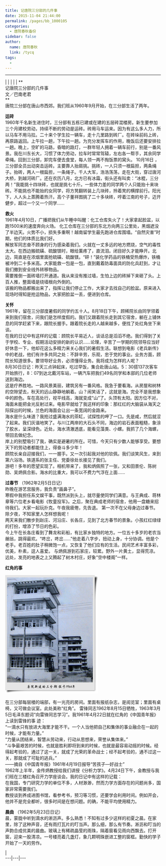 ```yaml
---
title: 记唐院三分部的几件事
date: 2015-11-04 21:44:00
permalink: /pages/bb_1000105
categories: 
  - 唐院春秋备份
sidebar: false
author: 
  name: 唐院春秋
  link: /tycq
tags: 
  - 
---
```


* * *

  
|  |  |  |  |  **  
记唐院三分部的几件事  
文／巴南老君  
**  
唐院三分部在唐山市西郊。我们班从1960年9月开始，在三分部生活了两年。  
  
**运砖**  
1960年千名新生进住时，三分部有五栋已建或在建的五层砖混楼房。新生要参加三个月建校劳动，持续不断的劳动是运砖。砖用马车运来。因为有这么多人力，所以马车不用马拉。二十来个学生拉一辆车，走十几里路到砖厂。在砖垛前码上砖，再原路返回。上午拉一趟，下午拉一趟。为充分发挥车的作用，晚饭后还要安排拉一趟。晚上，空旷的马路，昏暗的路灯，一群年轻人拥着一辆车前行，别是一番风景。我在川东长大，习惯了体力劳动，拉车时常常驾辕，左右各一帮手，其余同学牵绳。回到三分部，卸完车便去食堂，每人领一两不掏饭票的窝头。
10月16日
，三分部全员出动突击运砖。主要靠人抬肩挑。挑砖，一人只须一根扁担，两条绳子。抬砖，两人一根扁担，一条绳子。千人大军，浩浩荡荡，走在大街，穿过唐河大桥，到越河砖厂。还在农历八月，北方已有冰霜，街头还有叫卖：“冰棍，三分两！”我能挑十四块砖，也就是挑七十斤。一些体力差的同学两个人只能抬十来块砖。不能挑也不能抬的女同学，将方凳翻转装上几块砖，拎着凳的横撑前行。阳光下，人人头上蒸腾着热汗。高个子董祥图挑了二十多块砖，哼着江南的号子，迈开健步，超过一个又一个同学……  
  
**救火**  
1961年4月10日，广播把我们从午睡中叫醒：化工仓库失火了！大家拿起脸盆，以跑1500米的速度奔向火场。
化工仓库在三分部的东北方向两三公里处，黑烟遮没了半边天。火势不小，损失多重啊！越南留学生最先跑进仓库围墙。“自然灾害”时期，他们的体质比我们好。  
解放军同志奋不顾身的行为感染着我们。火就在一丈多远的地方燃烧，空气的毒性太大。在西边搬硫磺、硫酸镁时，眼给薰疼了，直流泪。闭目好久才能睁开。北边，简直是在浓烟里面抢硫磺、硫酸镁。“砰！”装化学药品的铁桶受热爆炸，铁桶被冲到二十多米高。大家能救一包是一包，直到戴着防毒面具的防化兵赶到，才让我们撤到安全线外转移物品。  
需要推倒一面砖墙打开通道。我从来没有推过墙，生怕上边的砖掉下来砸了头。上百人推，整面墙是绕墙根向外倒的。  
该搬的物品都搬出来了，指挥让我们停止工作，大家才去找自己的脸盆。原来进入现场时得知是抢运物品，大家把脸盆一丢，便进到仓库。  
  
**关怀**  
1961年，留在三分部度暑假的同学约五十人。8月18日下午，顾稀院长由同学领着来到我们宿舍，问我们是怎样度假的。我们又跟着院长走到其它宿舍，躺在上铺休息的同学赶紧下来，跟院长握手。跟着院长走的人越来越多，便找了处红角坐下来谈。  
在我的日记中有这样的记载：顾院长平易近人，谈话总是滔滔不绝。我们得到了关于学校、专业、假期活动安排的新的认识……论理，辛苦了一学期的院领导应当好好休息一下，他却花这么多精力来关心我们的暑假生活。联想到电影《老兵新传》中的老战，他们有许多共同之处：不辞辛劳，乐观，忠于党的事业。业务方面，顾院长知道很多。要领导好业务，必须懂得业务。我将成为怎样的人呢？  
8月30日日记：昨天三点钟起床，吃过早饭，集合赴唐山站。5：30搭137次客车开始旅行，8：07到达北戴河车站，一辆汽车把我们49名同学和本部的几位老师送到海边。  
这是疗养胜地。一路风景美丽，建筑另有一番风格。我急于要看海。从房屋和树林的空隙望去，秋天的远山静静地躺着。山？闹笑话了，这就是海。完全不是我想象中的颜色。车在高处行，视平线高，海就变成“山”了。头顶有太阳。因方位不对，海面未能把金光反射过来。电影早就给了我这样的印象：那红红的大脑袋从海天之际探出的时候，兰色的海面会让出一条宽阔的金路来。  
海水是什么味道？我抢过盛满海水的茶缸，试探性的呷了一口。先是咸，然后就涩了起来。我们灰谐地笑了。与川江两岸的大石头不同，海边的岩石表面粗糙，象涂了胶水，呈深绿色。近处，海水清澈透底，能看见藻类、小螺。我抓了几个海螺，带回去做纪念。  
岸上的别墅吸引了我，确实是避暑的所在。可惜，今天只有少数人能够享受。要想天下的劳动者都能住上，得奋斗多少年！  
顾院长亲自迎接我们，一一握手。又一次引起我对他的钦佩。我们谈笑风生，来到第六浴场。铁道系的张主任、党委徐处长接见了我们。  
游吧！多年的愿望实现了。相机带来了，我和炳佩照了一张，又和田景伦、陈树勋、吴炳佩合影。海水的比重大，我可以不费力气浮在上面……  
  
**过春节** （1962年2月5日日记）  
昨晚在游艺宫服务，我负责“画鼻子”。  
寒假中我担任系文娱干事，既然派到头上，就尽量使同学们满意。与王典成、蒋林章等六位老乡看电影《牧童投军》。之后，聚在典成老师的宿舍，他用一盘糖来招待我们。大家一起玩扑克。午夜我疲倦，先告退。
第一次不在父母身边过春节。除夕夜，不知家里人怎样想我呢！  
两天来我们散步到赵庄、河沿庄、长各庄，见到了北方春节的景象。小孩红红绿绿的打扮，增添了节日的色彩。  
今上午在长各庄看到了舞龙和彩船，有比家乡独特的地方。一位五十多岁的老农当艄翁，跳得最欢。“咚岔，咚岔……”他走着八字步，扭动上身，十分协调。他是个老手。老百姓的肚子稍微饱一点，又恢复了他们应有的生活。民间艺术丰富多彩，优美，朴素，逗人喜爱。
与炳佩游到石家庄，较累。野外一片黄土，显得荒凉。远处，发亮的地表之上又腾起了树木村庄，好象“空中楼阁”一样。  
  
**红角的事**  

![](/pic/img2.ph.126.net_sjCLTV2tyFrdjryq2lEF6A==_6631228294398175040.jpg)

在三分部每层楼的端部，有一光亮的房间。里面有报纸杂志，是阅览室；里面有桌椅，又可做会议室。此处美称“红角”。
雷锋同志1962年8月15日牺牲，1963年3月5日毛泽东题词“向雷锋同志学习”。我1961年4月22日就在红角的《中国青年报》上读到雷锋的事 迹：  
“一滴水只有放进大海里才能不干。一个人当他把自己和集体的事业融合在一起的时候，才能有力量。”  
“力量从团结来，智慧从劳动来，行动从思想来，荣誉从集体来。”  
“斗争最艰苦的时候，也就是胜利即将到来的时候，也就是最容易动摇的时候。经得起考验的，通过了这一关，就成了光荣的革命战士；经不起考验的，通不过这一关，那就成了可耻的逃兵。”  
——摘自《中国青年报》1961年4月19日报导“苦孩子—好战士”  
1962年上半年，金传炳教授给我们讲授《分析力学》。4月24日下午，金教授与我们班在三楼红角召开力学座谈会。我的日记中有这样的记载：  
在我国，专门研究力学的单位不多，人材渺渺，然而力学方面存在的问题尚多，国家非常需要我们。  
教授谈到养成进图书馆，看参考书，预习等习惯，还要学会利用时间。例如开会，他并不是完全都听，很多时间是在想问题。的确，不能平均使用精力。  
  
**晨曲** （1962年5月23日日记）  
晨，蒙胧中听到滴水的淅沥声。多么熟悉！不知有过多少这样的初夏之晨。在家里，除了这种声音，还有雨打瓦片的叮当声。那么细，那么有节奏。淅沥和叮当的声韵合成优美的晨曲。玻璃上有稀疏晶莹的雨珠，隔着窗看见雨向西飘去。打开窗，迎来一股清凉。一号楼亮着几盏灯，象几颗明珠嵌进工整的窗框。勤快的学子开始了一天的劳作。  
  
  
|  
---|---|---